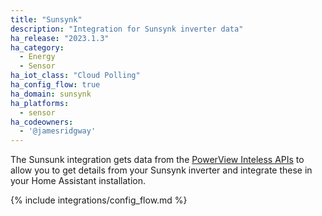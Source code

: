 ```yaml
---
title: "Sunsynk"
description: "Integration for Sunsynk inverter data"
ha_release: "2023.1.3"
ha_category:
  - Energy
  - Sensor
ha_iot_class: "Cloud Polling"
ha_config_flow: true
ha_domain: sunsynk
ha_platforms:
  - sensor
ha_codeowners:
  - '@jamesridgway'
---
```


The Sunsunk integration gets data from the [PowerView Inteless APIs](https://pv.inteless.com/) to allow you to get details from your Sunsynk inverter and integrate these in your Home Assistant installation.

{% include integrations/config_flow.md %}
